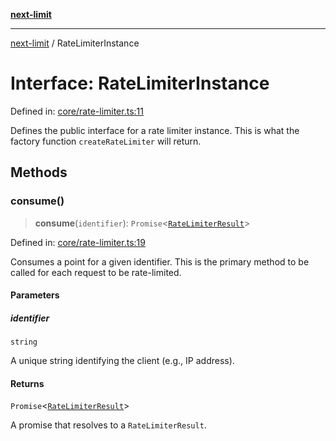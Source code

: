 [**next-limit**](../README.md)

***

[next-limit](../README.md) / RateLimiterInstance

# Interface: RateLimiterInstance

Defined in: [core/rate-limiter.ts:11](https://github.com/saoudi-h/next-limit/blob/0c71c520c8e8fe01ea7d325a61c2d1bef8c2081a/src/core/rate-limiter.ts#L11)

Defines the public interface for a rate limiter instance.
This is what the factory function `createRateLimiter` will return.

## Methods

### consume()

> **consume**(`identifier`): `Promise`\<[`RateLimiterResult`](RateLimiterResult.md)\>

Defined in: [core/rate-limiter.ts:19](https://github.com/saoudi-h/next-limit/blob/0c71c520c8e8fe01ea7d325a61c2d1bef8c2081a/src/core/rate-limiter.ts#L19)

Consumes a point for a given identifier.
This is the primary method to be called for each request to be rate-limited.

#### Parameters

##### identifier

`string`

A unique string identifying the client (e.g., IP address).

#### Returns

`Promise`\<[`RateLimiterResult`](RateLimiterResult.md)\>

A promise that resolves to a `RateLimiterResult`.
